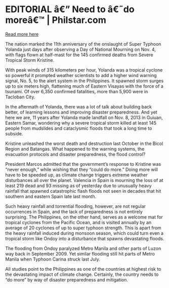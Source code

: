 # EDITORIAL â€” Need to â€˜do moreâ€™ | Philstar.com

[Read more here](https://www.philstar.com/opinion/2024/11/09/2398704/editorial-need-do-more)

The nation marked the 11th anniversary of the onslaught of Super Typhoon Yolanda just days after observing a Day of National Mourning on Nov. 4, with flags flown at half-mast for the 145 confirmed deaths from Severe Tropical Storm Kristine.

With peak winds of 315 kilometers per hour, Yolanda was a tropical cyclone so powerful it prompted weather scientists to add a higher wind warning signal, No. 5, to the alert system in the Philippines. It spawned storm surges up to six meters high, flattening much of Eastern Visayas with the force of a tsunami. Of over 6,350 confirmed fatalities, more than 5,900 were in Tacloban City.

In the aftermath of Yolanda, there was a lot of talk about building back better, of learning lessons and improving disaster preparedness. And yet here we are, 11 years after Yolanda made landfall on Nov. 8, 2013 in Guiuan, Eastern Samar, wondering why a severe tropical storm killed at least 145 people from mudslides and cataclysmic floods that took a long time to subside.

Kristine unleashed the worst death and destruction last October in the Bicol Region and Batangas. What happened to the warning systems, the evacuation protocols and disaster preparedness, the flood control?

President Marcos admitted that the government’s response to Kristine was “never enough,” while wishing that they “could do more.” Doing more will have to be speeded up, as climate change triggers extreme weather disturbances all over the planet. Valencia in Spain is mourning the loss of at least 219 dead and 93 missing as of yesterday due to unusually heavy rainfall that spawned catastrophic flash floods not seen in decades that hit southern and eastern Spain late last month.

Such heavy rainfall and torrential flooding, however, are not regular occurrences in Spain, and the lack of preparedness is not entirely surprising. The Philippines, on the other hand, serves as a welcome mat for tropical cyclones from the Pacific Ocean, and is visited annually by an average of 20 cyclones of up to super typhoon strength. This is apart from the heavy rainfall induced during monsoon season, which could turn even a tropical storm like Ondoy into a disturbance that spawns devastating floods.

The flooding from Ondoy paralyzed Metro Manila and other parts of Luzon way back in September 2009. Yet similar flooding still hit parts of Metro Manila when Typhoon Carina struck last July.

All studies point to the Philippines as one of the countries at highest risk to the devastating impact of climate change. Certainly, the country needs to “do more” by way of disaster preparedness and mitigation.